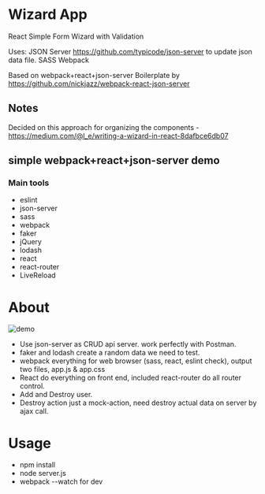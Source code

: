 # Wizard App
React Simple Form Wizard with Validation


Uses:
JSON Server https://github.com/typicode/json-server to update json data file.
SASS
Webpack



Based on webpack+react+json-server Boilerplate by 
https://github.com/nickjazz/webpack-react-json-server


## Notes
Decided on this approach for organizing the components - https://medium.com/@l_e/writing-a-wizard-in-react-8dafbce6db07



## simple webpack+react+json-server demo

### Main tools
* eslint
* json-server
* sass
* webpack
* faker
* jQuery
* lodash
* react
* react-router
* LiveReload

About
====================
![demo](http://i.imgur.com/Nw2ecNG.png)

- Use json-server as CRUD api server. work perfectly with Postman.
- faker and lodash create a random data we need to test.
- webpack everything for web browser (sass, react, eslint check), output two files, app.js & app.css
- React do everything on front end, included react-router do all router control.
- Add and Destroy user.
- Destroy action just a mock-action, need destroy actual data on server by ajax call.

Usage
====================
* npm install
* node server.js
* webpack --watch for dev
